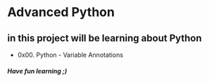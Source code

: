 # Advanced Python
## in this project will be learning about Python
* 0x00. Python - Variable Annotations
##### Have fun learning ;)

